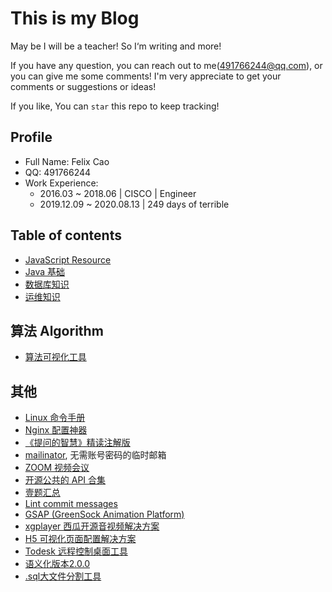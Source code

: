 # This is my Blog

May be I will be a teacher! So I‘m writing and more!

If you have any question, you can reach out to me(491766244@qq.com), or you can give me some comments! I'm very appreciate to get your comments or suggestions or ideas!

If you like, You can `star` this repo to keep tracking! 

## Profile
- Full Name: Felix Cao
- QQ: 491766244
- Work Experience:
    - 2016.03 ~ 2018.06 | CISCO | Engineer
    - 2019.12.09 ~ 2020.08.13 | 249 days of terrible 

## Table of contents

- [JavaScript Resource](https://github.com/felix-cao/Blog/blob/master/JavaScriptResource.md)
- [Java 基础](https://github.com/felix-cao/Blog/blob/master/java.md)
- [数据库知识](https://github.com/felix-cao/Blog/blob/master/Database.md)
- [运维知识](https://github.com/felix-cao/Blog/blob/master/Operations.md)
## 算法 Algorithm
- [算法可视化工具](http://algorithm-visualizer.org)

## 其他
- [Linux 命令手册](http://linux.51yip.com/)
- [Nginx 配置神器](http://digitalocean.com/)
- [《提问的智慧》精读注解版](https://hacpai.com/article/1536377163156)
- [mailinator](https://www.mailinator.com/), 无需账号密码的临时邮箱
- [ZOOM 视频会议](https://zoom.us/pricing)
- [开源公共的 API 合集](https://github.com/toddmotto/public-apis)
- [壹题汇总](https://github.com/Advanced-Frontend/Daily-Interview-Question)
- [Lint commit messages](https://github.com/conventional-changelog/commitlint)
- [GSAP (GreenSock Animation Platform)](https://github.com/greensock/GSAP)
- [xgplayer 西瓜开源音视频解决方案](https://github.com/bytedance/xgplayer)
- [H5 可视化页面配置解决方案](https://github.com/MrXujiang/h5-Dooring)
- [Todesk 远程控制桌面工具](https://www.todesk.com/)
- [语义化版本2.0.0](https://semver.org/lang/zh-CN/)
- [.sql大文件分割工具](https://philiplb.de/sqldumpsplitter3/)
